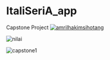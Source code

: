 # ItaliSeriA_app
Capstone Project
[![amrilhakimsihotang](https://circleci.com/gh/amrilhakimsihotang/ItaliSeriA_app.svg?style=shield)](https://circleci.com/gh/amrilhakimsihotang/ItaliSeriA_app)

![nilai](https://user-images.githubusercontent.com/68908992/145612627-516d7618-5f35-4e9f-934f-47c807547cb4.png)

![capstone1](https://user-images.githubusercontent.com/68908992/145242602-7091629c-56ab-4df7-b7f1-0efacfb6154d.gif)


